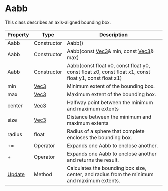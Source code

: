 # Aabb

This class describes an axis-aligned bounding box.

| Property | Type | Description |
| ----- | ----- | ----- |
| Aabb | Constructor | Aabb() |
| Aabb | Constructor | Aabb(const [Vec3](Vec3.md)& min, const [Vec3](Vec3.md)& max) |
| Aabb | Constructor | Aabb(const float x0, const float y0, const float z0, const float x1, const float y1, const float z1) |
| min | [Vec3](Vec3.md) | Minimum extent of the bounding box. |
| max | [Vec3](Vec3.md) | Maximum extent of the bounding box. |
| center | [Vec3](Vec3.md) | Halfway point between the minimum and maximum extents |
| size | [Vec3](Vec3.md) | Distance between the minimum and maximum extents |
| radius | float | Radius of a sphere that complete encloses the bounding box. |
| += | Operator | Expands one Aabb to enclose another. |
| + | Operator | Expands one Aabb to enclose another and returns the result. |
| [Update](Aabb_Update.md) | Method | Calculates the bounding box size, center, and radius from the minimum and maximum extents. |
